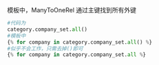 模板中，ManyToOneRel 通过主键找到所有外键

```python
#代码为
category.company_set.all() 
#模板中
{% for company in category.company_set.all() %}
#似乎不会工作，只需去掉()即可
{% for company in category.company_set.all %}
```

